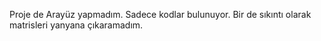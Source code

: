 Proje de Arayüz yapmadım.  Sadece kodlar bulunuyor. Bir de sıkıntı olarak matrisleri yanyana çıkaramadım. 
